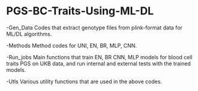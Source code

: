 # PGS-BC-Traits-Using-ML-DL

-Gen_Data
 Codes that extract genotype files from plink-format data for ML/DL algorithms.

-Methods
 Method codes for UNI, EN, BR, MLP, CNN.

-Run_jobs
 Main functions that train EN, BR CNN, MLP models for blood cell traits PGS on UKB data, and run internal and external tests with the trained models.

-Utls
 Various utility functions that are used in the above codes.  
